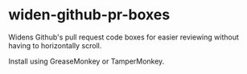 widen-github-pr-boxes
=====================

Widens Github's pull request code boxes for easier reviewing without having to horizontally scroll.

Install using GreaseMonkey or TamperMonkey.